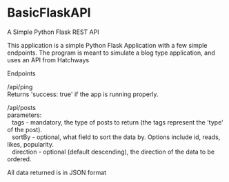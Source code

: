 # BasicFlaskAPI
A Simple Python Flask REST API

This application is a simple Python Flask Application with a few simple endpoints.
The program is meant to simulate a blog type application, and uses an API from Hatchways 

Endpoints 

  /api/ping  
    Returns 'success: true' if the app is running properly.  
  
  /api/posts  
    parameters:   
    &ensp;  tags - mandatory, the type of posts to return (the tags represent the 'type' of the post).  
   &ensp;   sortBy - optional, what field to sort the data by. Options include id, reads, likes, popularity.  
  &ensp;    direction - optional (default descending), the direction of the data to be ordered.   
  
  All data returned is in JSON format
